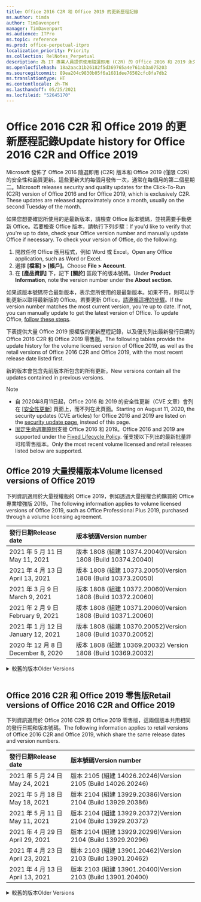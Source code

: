 ```yaml
---
title: Office 2016 C2R 和 Office 2019 的更新歷程記錄
ms.author: timda
author: TimDavenport
manager: TimDavenport
ms.audience: ITPro
ms.topic: reference
ms.prod: office-perpetual-itpro
localization_priority: Priority
ms.collection: RelNotes_Perpetual
description: 為 IT 專業人員提供使用隨選即用 (C2R) 的 Office 2016 和 2019 永久版本的更新歷程記錄
ms.openlocfilehash: 18a2aac31b26182f5d369765a4e761ab3a075203
ms.sourcegitcommit: 89ea204c9830b05f6a1681dee76502cfc8fa7db2
ms.translationtype: HT
ms.contentlocale: zh-TW
ms.lasthandoff: 05/25/2021
ms.locfileid: "52645170"
---
```

# <a name="update-history-for-office-2016-c2r-and-office-2019"></a><span data-ttu-id="6300f-103">Office 2016 C2R 和 Office 2019 的更新歷程記錄</span><span class="sxs-lookup"><span data-stu-id="6300f-103">Update history for Office 2016 C2R and Office 2019</span></span>

<span data-ttu-id="6300f-p101">Microsoft 發佈了 Office 2016 隨選即用 (C2R) 版本和 Office 2019 (僅限 C2R) 的安全性和品質更新。這些更新大約每個月發佈一次，通常在每個月的第二個星期二。</span><span class="sxs-lookup"><span data-stu-id="6300f-p101">Microsoft releases security and quality updates for the Click-To-Run (C2R) version of Office 2016 and for Office 2019, which is exclusively C2R. These updates are released approximately once a month, usually on the second Tuesday of the month.</span></span>

<span data-ttu-id="6300f-p102">如果您想要確認所使用的是最新版本，請檢查 Office 版本號碼，並視需要手動更新 Office。若要檢查 Office 版本，請執行下列步驟：</span><span class="sxs-lookup"><span data-stu-id="6300f-p102">If you'd like to verify that you're up to date, check your Office version number and manually update Office if necessary. To check your version of Office, do the following:</span></span>

  1.    <span data-ttu-id="6300f-108">開啟任何 Office 應用程式，例如 Word 或 Excel。</span><span class="sxs-lookup"><span data-stu-id="6300f-108">Open any Office application, such as Word or Excel.</span></span>
  2.    <span data-ttu-id="6300f-109">選擇 **[檔案] > [帳戶]**。</span><span class="sxs-lookup"><span data-stu-id="6300f-109">Choose **File > Account**.</span></span>
  3.    <span data-ttu-id="6300f-110">在 **[產品資訊]** 下，記下 **[關於]** 區段下的版本號碼。</span><span class="sxs-lookup"><span data-stu-id="6300f-110">Under **Product Information**, note the version number under the **About section**.</span></span>

<span data-ttu-id="6300f-p103">如果該版本號碼符合最新版本，表示您所使用的是最新版本。如果不符，則可以手動更新以取得最新版的 Office。若要更新 Office，[請遵循這裡的步驟](https://support.office.com/article/2ab296f3-7f03-43a2-8e50-46de917611c5)。</span><span class="sxs-lookup"><span data-stu-id="6300f-p103">If the version number matches the most current version, you're up to date. If not, you can manually update to get the latest version of Office. To update Office, [follow these steps](https://support.office.com/article/2ab296f3-7f03-43a2-8e50-46de917611c5).</span></span>


<span data-ttu-id="6300f-114">下表提供大量 Office 2019 授權版的更新歷程記錄，以及優先列出最新發行日期的 Office 2016 C2R 和 Office 2019 零售版。</span><span class="sxs-lookup"><span data-stu-id="6300f-114">The following tables provide the update history for the volume licensed version of Office 2019, as well as the retail versions of Office 2016 C2R and Office 2019, with the most recent release date listed first.</span></span>

<span data-ttu-id="6300f-115">新的版本會包含先前版本所包含的所有更新。</span><span class="sxs-lookup"><span data-stu-id="6300f-115">New versions contain all the updates contained in previous versions.</span></span>


 > [!NOTE]
> - <span data-ttu-id="6300f-116">自 2020年8月11日起，Office 2016 和 2019 的安全性更新（CVE 文章）會列在 [[安全性更新]](./microsoft365-apps-security-updates.md) 頁面上，而不列在此頁面。</span><span class="sxs-lookup"><span data-stu-id="6300f-116">Starting on August 11, 2020, the security updates (CVE articles) for Office 2016 and 2019 are listed on the [security update page](./microsoft365-apps-security-updates.md), instead of this page.</span></span> 
> - <span data-ttu-id="6300f-117">[固定生命週期原則](/lifecycle/policies/fixed)支援 Office 2016 和 2019。</span><span class="sxs-lookup"><span data-stu-id="6300f-117">Office 2016 and 2019 are supported under the [Fixed Lifecycle Policy](/lifecycle/policies/fixed).</span></span> <span data-ttu-id="6300f-118">僅支援以下列出的最新批量許可和零售版本。</span><span class="sxs-lookup"><span data-stu-id="6300f-118">Only the most recent volume licensed and retail releases listed below are supported.</span></span>


## <a name="volume-licensed-versions-of-office-2019"></a><span data-ttu-id="6300f-119">Office 2019 大量授權版本</span><span class="sxs-lookup"><span data-stu-id="6300f-119">Volume licensed versions of Office 2019</span></span>
<span data-ttu-id="6300f-120">下列資訊適用於大量授權版的 Office 2019，例如透過大量授權合約購買的 Office 專業增強版 2019。</span><span class="sxs-lookup"><span data-stu-id="6300f-120">The following information applies to volume licensed versions of Office 2019, such as Office Professional Plus 2019, purchased through a volume licensing agreement.</span></span>

[//]: # (DO NOT REMOVE VL TABLE START)


|<span data-ttu-id="6300f-122">**發行日期**</span><span class="sxs-lookup"><span data-stu-id="6300f-122">**Release date**</span></span>|<span data-ttu-id="6300f-123">**版本號碼**</span><span class="sxs-lookup"><span data-stu-id="6300f-123">**Version number**</span></span>|
|:-----|:-----|
|<span data-ttu-id="6300f-124">2021 年 5 月 11 日</span><span class="sxs-lookup"><span data-stu-id="6300f-124">May 11, 2021</span></span>|<span data-ttu-id="6300f-125">版本 1808 (組建 10374.20040)</span><span class="sxs-lookup"><span data-stu-id="6300f-125">Version 1808 (Build 10374.20040)</span></span>|
|<span data-ttu-id="6300f-126">2021 年 4 月 13 日</span><span class="sxs-lookup"><span data-stu-id="6300f-126">April 13, 2021</span></span>|<span data-ttu-id="6300f-127">版本 1808 (組建 10373.20050)</span><span class="sxs-lookup"><span data-stu-id="6300f-127">Version 1808 (Build 10373.20050)</span></span>|
|<span data-ttu-id="6300f-128">2021 年 3 月 9 日</span><span class="sxs-lookup"><span data-stu-id="6300f-128">March 9, 2021</span></span>|<span data-ttu-id="6300f-129">版本 1808 (組建 10372.20060)</span><span class="sxs-lookup"><span data-stu-id="6300f-129">Version 1808 (Build 10372.20060)</span></span>|
|<span data-ttu-id="6300f-130">2021 年 2 月 9 日</span><span class="sxs-lookup"><span data-stu-id="6300f-130">February 9, 2021</span></span>|<span data-ttu-id="6300f-131">版本 1808 (組建 10371.20060)</span><span class="sxs-lookup"><span data-stu-id="6300f-131">Version 1808 (Build 10371.20060)</span></span>|
|<span data-ttu-id="6300f-132">2021 年 1 月 12 日</span><span class="sxs-lookup"><span data-stu-id="6300f-132">January 12, 2021</span></span>|<span data-ttu-id="6300f-133">版本 1808 (組建 10370.20052)</span><span class="sxs-lookup"><span data-stu-id="6300f-133">Version 1808 (Build 10370.20052)</span></span>|
|<span data-ttu-id="6300f-134">2020 年 12 月 8 日</span><span class="sxs-lookup"><span data-stu-id="6300f-134">December 8, 2020</span></span>|<span data-ttu-id="6300f-135">版本 1808 (組建 10369.20032) </span><span class="sxs-lookup"><span data-stu-id="6300f-135">Version 1808 (Build 10369.20032)</span></span>|


[//]: # (DO NOT REMOVE VL TABLE END)

<details>
<summary><span data-ttu-id="6300f-137">較舊的版本</span><span class="sxs-lookup"><span data-stu-id="6300f-137">Older Versions</span></span></summary>
 

[//]: # (DO NOT REMOVE VL OLD TABLE START)


|<span data-ttu-id="6300f-139">**發行日期**</span><span class="sxs-lookup"><span data-stu-id="6300f-139">**Release date**</span></span>|<span data-ttu-id="6300f-140">**版本號碼**</span><span class="sxs-lookup"><span data-stu-id="6300f-140">**Version number**</span></span>|
|:-----|:-----|
|<span data-ttu-id="6300f-141">2020 年 11 月 10 日</span><span class="sxs-lookup"><span data-stu-id="6300f-141">November 10, 2020</span></span>|<span data-ttu-id="6300f-142">版本 1808 (組建 10368.20035)</span><span class="sxs-lookup"><span data-stu-id="6300f-142">Version 1808 (Build 10368.20035)</span></span>|
|<span data-ttu-id="6300f-143">2020 年 10 月 13 日</span><span class="sxs-lookup"><span data-stu-id="6300f-143">October 13, 2020</span></span>|<span data-ttu-id="6300f-144">版本 1808 (組建 10367.20048)</span><span class="sxs-lookup"><span data-stu-id="6300f-144">Version 1808 (Build 10367.20048)</span></span>|
|<span data-ttu-id="6300f-145">2020 年 9 月 8 日</span><span class="sxs-lookup"><span data-stu-id="6300f-145">September 8, 2020</span></span>|<span data-ttu-id="6300f-146">版本 1808 (組建 10366.20016)</span><span class="sxs-lookup"><span data-stu-id="6300f-146">Version 1808 (Build 10366.20016)</span></span>|
|<span data-ttu-id="6300f-147">2020 年 8 月 11 日</span><span class="sxs-lookup"><span data-stu-id="6300f-147">August 11, 2020</span></span>|<span data-ttu-id="6300f-148">版本 1808 (組建 10364.20059)</span><span class="sxs-lookup"><span data-stu-id="6300f-148">Version 1808 (Build 10364.20059)</span></span>|
|<span data-ttu-id="6300f-149">2020 年 7 月 14 日</span><span class="sxs-lookup"><span data-stu-id="6300f-149">July 14, 2020</span></span>   |<span data-ttu-id="6300f-150">版本 1808 (組建 10363.20015)</span><span class="sxs-lookup"><span data-stu-id="6300f-150">Version 1808 (Build 10363.20015)</span></span>  |
|<span data-ttu-id="6300f-151">2020 年 6 月 9 日</span><span class="sxs-lookup"><span data-stu-id="6300f-151">June 9, 2020</span></span>   |<span data-ttu-id="6300f-152">版本 1808 (組建 10361.20002)</span><span class="sxs-lookup"><span data-stu-id="6300f-152">Version 1808 (Build 10361.20002)</span></span>  |
|<span data-ttu-id="6300f-153">2020 年 5 月 12 日</span><span class="sxs-lookup"><span data-stu-id="6300f-153">May 12, 2020</span></span>   |<span data-ttu-id="6300f-154">版本 1808 (組建 10359.20023)</span><span class="sxs-lookup"><span data-stu-id="6300f-154">Version 1808 (Build 10359.20023)</span></span>  |
|<span data-ttu-id="6300f-155">2020 年 4 月 14 日</span><span class="sxs-lookup"><span data-stu-id="6300f-155">April 14, 2020</span></span>   |<span data-ttu-id="6300f-156">版本 1808 (組建 10358.20061)</span><span class="sxs-lookup"><span data-stu-id="6300f-156">Version 1808 (Build 10358.20061)</span></span>  |
|<span data-ttu-id="6300f-157">2020 年 3 月 10 日</span><span class="sxs-lookup"><span data-stu-id="6300f-157">March 10, 2020</span></span>   |<span data-ttu-id="6300f-158">版本 1808 (組建 10357.20081)</span><span class="sxs-lookup"><span data-stu-id="6300f-158">Version 1808 (Build 10357.20081)</span></span>  |
|<span data-ttu-id="6300f-159">2020 年 2 月 11 日</span><span class="sxs-lookup"><span data-stu-id="6300f-159">February 11, 2020</span></span>   |<span data-ttu-id="6300f-160">版本 1808 (組建 10356.20006)</span><span class="sxs-lookup"><span data-stu-id="6300f-160">Version 1808 (Build 10356.20006)</span></span>  |


[//]: # (DO NOT REMOVE VL OLD TABLE END)

</details>


<br/>

## <a name="retail-versions-of-office-2016-c2r-and-office-2019"></a><span data-ttu-id="6300f-162">Office 2016 C2R 和 Office 2019 零售版</span><span class="sxs-lookup"><span data-stu-id="6300f-162">Retail versions of Office 2016 C2R and Office 2019</span></span>
<span data-ttu-id="6300f-163">下列資訊適用於 Office 2016 C2R 和 Office 2019 零售版，這兩個版本共用相同的發行日期和版本號碼。</span><span class="sxs-lookup"><span data-stu-id="6300f-163">The following information applies to retail versions of Office 2016 C2R and Office 2019, which share the same release dates and version numbers.</span></span>

[//]: # (DO NOT REMOVE RETAIL TABLE START)


|<span data-ttu-id="6300f-165">**發行日期**</span><span class="sxs-lookup"><span data-stu-id="6300f-165">**Release date**</span></span>|<span data-ttu-id="6300f-166">**版本號碼**</span><span class="sxs-lookup"><span data-stu-id="6300f-166">**Version number**</span></span>|
|:-----|:-----|
|<span data-ttu-id="6300f-167">2021 年 5 月 24 日</span><span class="sxs-lookup"><span data-stu-id="6300f-167">May 24, 2021</span></span>|<span data-ttu-id="6300f-168">版本 2105 (組建 14026.20246)</span><span class="sxs-lookup"><span data-stu-id="6300f-168">Version 2105 (Build 14026.20246)</span></span>|
|<span data-ttu-id="6300f-169">2021 年 5 月 18 日</span><span class="sxs-lookup"><span data-stu-id="6300f-169">May 18, 2021</span></span>|<span data-ttu-id="6300f-170">版本 2104 (組建 13929.20386)</span><span class="sxs-lookup"><span data-stu-id="6300f-170">Version 2104 (Build 13929.20386)</span></span>|
|<span data-ttu-id="6300f-171">2021 年 5 月 11 日</span><span class="sxs-lookup"><span data-stu-id="6300f-171">May 11, 2021</span></span>|<span data-ttu-id="6300f-172">版本 2104 (組建 13929.20372)</span><span class="sxs-lookup"><span data-stu-id="6300f-172">Version 2104 (Build 13929.20372)</span></span>|
|<span data-ttu-id="6300f-173">2021 年 4 月 29 日</span><span class="sxs-lookup"><span data-stu-id="6300f-173">April 29, 2021</span></span>|<span data-ttu-id="6300f-174">版本 2104 (組建 13929.20296)</span><span class="sxs-lookup"><span data-stu-id="6300f-174">Version 2104 (Build 13929.20296)</span></span>|
|<span data-ttu-id="6300f-175">2021 年 4 月 23 日</span><span class="sxs-lookup"><span data-stu-id="6300f-175">April 23, 2021</span></span>|<span data-ttu-id="6300f-176">版本 2103 (組建 13901.20462)</span><span class="sxs-lookup"><span data-stu-id="6300f-176">Version 2103 (Build 13901.20462)</span></span>|
|<span data-ttu-id="6300f-177">2021 年 4 月 13 日</span><span class="sxs-lookup"><span data-stu-id="6300f-177">April 13, 2021</span></span>|<span data-ttu-id="6300f-178">版本 2103 (組建 13901.20400)</span><span class="sxs-lookup"><span data-stu-id="6300f-178">Version 2103 (Build 13901.20400)</span></span>|


[//]: # (DO NOT REMOVE RETAIL TABLE END)

<details>
<summary><span data-ttu-id="6300f-180">較舊的版本</span><span class="sxs-lookup"><span data-stu-id="6300f-180">Older Versions</span></span></summary>
 

[//]: # (DO NOT REMOVE RETAIL OLD TABLE START)


|<span data-ttu-id="6300f-182">**發行日期**</span><span class="sxs-lookup"><span data-stu-id="6300f-182">**Release date**</span></span>|<span data-ttu-id="6300f-183">**版本號碼**</span><span class="sxs-lookup"><span data-stu-id="6300f-183">**Version number**</span></span>|
|:-----|:-----|
|<span data-ttu-id="6300f-184">2021 年 4 月 2 日</span><span class="sxs-lookup"><span data-stu-id="6300f-184">April 2, 2021</span></span>|<span data-ttu-id="6300f-185">版本 2103 (組建 13901.20336)</span><span class="sxs-lookup"><span data-stu-id="6300f-185">Version 2103 (Build 13901.20336)</span></span>|
|<span data-ttu-id="6300f-186">2021 年 3 月 30 日</span><span class="sxs-lookup"><span data-stu-id="6300f-186">March 30, 2021</span></span>|<span data-ttu-id="6300f-187">版本 2103 (組建 13901.20312)</span><span class="sxs-lookup"><span data-stu-id="6300f-187">Version 2103 (Build 13901.20312)</span></span>|
|<span data-ttu-id="6300f-188">2021 年 3 月 18 日</span><span class="sxs-lookup"><span data-stu-id="6300f-188">March 18, 2021</span></span>|<span data-ttu-id="6300f-189">版本 2102 (組建 13801.20360)</span><span class="sxs-lookup"><span data-stu-id="6300f-189">Version 2102 (Build 13801.20360)</span></span>|
|<span data-ttu-id="6300f-190">2021 年 3 月 9 日</span><span class="sxs-lookup"><span data-stu-id="6300f-190">March 9, 2021</span></span>|<span data-ttu-id="6300f-191">版本 2102 (組建 13801.20294)</span><span class="sxs-lookup"><span data-stu-id="6300f-191">Version 2102 (Build 13801.20294)</span></span>|
|<span data-ttu-id="6300f-192">2021 年 3 月 1 日</span><span class="sxs-lookup"><span data-stu-id="6300f-192">March 1, 2021</span></span>|<span data-ttu-id="6300f-193">版本 2102 (組建 13801.20266)</span><span class="sxs-lookup"><span data-stu-id="6300f-193">Version 2102 (Build 13801.20266)</span></span>|
|<span data-ttu-id="6300f-194">2021 年 2 月 16 日</span><span class="sxs-lookup"><span data-stu-id="6300f-194">February 16, 2021</span></span>|<span data-ttu-id="6300f-195">版本 2101 (組建 13628.20448)</span><span class="sxs-lookup"><span data-stu-id="6300f-195">Version 2101 (Build 13628.20448)</span></span>|
|<span data-ttu-id="6300f-196">2021 年 2 月 9 日</span><span class="sxs-lookup"><span data-stu-id="6300f-196">February 9, 2021</span></span>|<span data-ttu-id="6300f-197">版本 2101 (組建 13628.20380)</span><span class="sxs-lookup"><span data-stu-id="6300f-197">Version 2101 (Build 13628.20380)</span></span>|
|<span data-ttu-id="6300f-198">2021 年 1 月 26 日</span><span class="sxs-lookup"><span data-stu-id="6300f-198">January 26, 2021</span></span>|<span data-ttu-id="6300f-199">版本 2101 (組建 13628.20274)</span><span class="sxs-lookup"><span data-stu-id="6300f-199">Version 2101 (Build 13628.20274)</span></span>|
|<span data-ttu-id="6300f-200">2021 年 1 月 21 日</span><span class="sxs-lookup"><span data-stu-id="6300f-200">January 21, 2021</span></span>|<span data-ttu-id="6300f-201">版本 2012 (組建 13530.20440)</span><span class="sxs-lookup"><span data-stu-id="6300f-201">Version 2012 (Build 13530.20440)</span></span>|
|<span data-ttu-id="6300f-202">2021 年 1 月 12 日</span><span class="sxs-lookup"><span data-stu-id="6300f-202">January 12, 2021</span></span>|<span data-ttu-id="6300f-203">版本 2012 (組建 13530.20376)</span><span class="sxs-lookup"><span data-stu-id="6300f-203">Version 2012 (Build 13530.20376)</span></span>|
|<span data-ttu-id="6300f-204">2021 年 1 月 5 日</span><span class="sxs-lookup"><span data-stu-id="6300f-204">January 5, 2021</span></span>|<span data-ttu-id="6300f-205">版本 2012 (組建 13530.20316)</span><span class="sxs-lookup"><span data-stu-id="6300f-205">Version 2012 (Build 13530.20316)</span></span>|
|<span data-ttu-id="6300f-206">2020 年 12 月 21 日</span><span class="sxs-lookup"><span data-stu-id="6300f-206">December 21, 2020</span></span>|<span data-ttu-id="6300f-207">版本 2011 (組建 13426.20404)</span><span class="sxs-lookup"><span data-stu-id="6300f-207">Version 2011 (Build 13426.20404)</span></span>|
|<span data-ttu-id="6300f-208">2020 年 12 月 8 日</span><span class="sxs-lookup"><span data-stu-id="6300f-208">December 8, 2020</span></span>|<span data-ttu-id="6300f-209">版本 2011 (組建 13426.20332) </span><span class="sxs-lookup"><span data-stu-id="6300f-209">Version 2011 (Build 13426.20332)</span></span>|
|<span data-ttu-id="6300f-210">2020 年 12 月 2 日</span><span class="sxs-lookup"><span data-stu-id="6300f-210">December 2, 2020</span></span>|<span data-ttu-id="6300f-211">版本 2011 (組建 13426.20308)</span><span class="sxs-lookup"><span data-stu-id="6300f-211">Version 2011 (Build 13426.20308)</span></span>|
|<span data-ttu-id="6300f-212">2020 年 11 月 30 日</span><span class="sxs-lookup"><span data-stu-id="6300f-212">November 30, 2020</span></span>|<span data-ttu-id="6300f-213">版本 2011 (組建 13426.20294)</span><span class="sxs-lookup"><span data-stu-id="6300f-213">Version 2011 (Build 13426.20294)</span></span>|
|<span data-ttu-id="6300f-214">2020 年 11 月 23 日</span><span class="sxs-lookup"><span data-stu-id="6300f-214">November 23, 2020</span></span>|<span data-ttu-id="6300f-215">版本 2011 (組建 13426.20274)</span><span class="sxs-lookup"><span data-stu-id="6300f-215">Version 2011 (Build 13426.20274)</span></span>|
|<span data-ttu-id="6300f-216">2020 年 11 月 17 日</span><span class="sxs-lookup"><span data-stu-id="6300f-216">November 17, 2020</span></span>|<span data-ttu-id="6300f-217">版本 2010 (組建 13328.20408)</span><span class="sxs-lookup"><span data-stu-id="6300f-217">Version 2010 (Build 13328.20408)</span></span>|
|<span data-ttu-id="6300f-218">2020 年 11 月 10 日</span><span class="sxs-lookup"><span data-stu-id="6300f-218">November 10, 2020</span></span>|<span data-ttu-id="6300f-219">版本 2010 (組建 13328.20356)</span><span class="sxs-lookup"><span data-stu-id="6300f-219">Version 2010 (Build 13328.20356)</span></span>|
|<span data-ttu-id="6300f-220">2020 年 10 月 27 日</span><span class="sxs-lookup"><span data-stu-id="6300f-220">October 27, 2020</span></span>|<span data-ttu-id="6300f-221">版本 2010 (組建 13328.20292)</span><span class="sxs-lookup"><span data-stu-id="6300f-221">Version 2010 (Build 13328.20292)</span></span>|
|<span data-ttu-id="6300f-222">2020 年 10 月 21 日</span><span class="sxs-lookup"><span data-stu-id="6300f-222">October 21, 2020</span></span>|<span data-ttu-id="6300f-223">版本 2009 (組建 13231.20418)</span><span class="sxs-lookup"><span data-stu-id="6300f-223">Version 2009 (Build 13231.20418)</span></span>|
|<span data-ttu-id="6300f-224">2020 年 10 月 13 日</span><span class="sxs-lookup"><span data-stu-id="6300f-224">October 13, 2020</span></span>|<span data-ttu-id="6300f-225">版本 2009 (組建 13231.20390)</span><span class="sxs-lookup"><span data-stu-id="6300f-225">Version 2009 (Build 13231.20390)</span></span>|
|<span data-ttu-id="6300f-226">2020 年 10 月 8 日</span><span class="sxs-lookup"><span data-stu-id="6300f-226">October 8, 2020</span></span>|<span data-ttu-id="6300f-227">版本 2009 (組建 13231.20368)</span><span class="sxs-lookup"><span data-stu-id="6300f-227">Version 2009 (Build 13231.20368)</span></span>|
|<span data-ttu-id="6300f-228">2020 年 9 月 28 日</span><span class="sxs-lookup"><span data-stu-id="6300f-228">September 28, 2020</span></span>|<span data-ttu-id="6300f-229">版本 2009 (組建 13231.20262)</span><span class="sxs-lookup"><span data-stu-id="6300f-229">Version 2009 (Build 13231.20262)</span></span>|
|<span data-ttu-id="6300f-230">2020 年 9 月 22 日</span><span class="sxs-lookup"><span data-stu-id="6300f-230">September 22, 2020</span></span>|<span data-ttu-id="6300f-231">版本 2008 (組建 13127.20508)</span><span class="sxs-lookup"><span data-stu-id="6300f-231">Version 2008 (Build 13127.20508)</span></span>|
|<span data-ttu-id="6300f-232">2020 年 9 月 9 日</span><span class="sxs-lookup"><span data-stu-id="6300f-232">September 9, 2020</span></span>|<span data-ttu-id="6300f-233">版本 2008 (組建 13127.20408)</span><span class="sxs-lookup"><span data-stu-id="6300f-233">Version 2008 (Build 13127.20408)</span></span>|
|<span data-ttu-id="6300f-234">2020 年 8 月 31 日</span><span class="sxs-lookup"><span data-stu-id="6300f-234">August 31, 2020</span></span>|<span data-ttu-id="6300f-235">版本 2008 (組建 13127.20296)</span><span class="sxs-lookup"><span data-stu-id="6300f-235">Version 2008 (Build 13127.20296)</span></span>|
|<span data-ttu-id="6300f-236">2020 年 8 月 25 日</span><span class="sxs-lookup"><span data-stu-id="6300f-236">August 25, 2020</span></span>|<span data-ttu-id="6300f-237">版本 2007 (組建 13029.20460)</span><span class="sxs-lookup"><span data-stu-id="6300f-237">Version 2007 (Build 13029.20460)</span></span>|
|<span data-ttu-id="6300f-238">2020 年 8 月 11 日</span><span class="sxs-lookup"><span data-stu-id="6300f-238">August 11, 2020</span></span>|<span data-ttu-id="6300f-239">版本 2007 (組建 13029.20344)</span><span class="sxs-lookup"><span data-stu-id="6300f-239">Version 2007 (Build 13029.20344)</span></span>|
|<span data-ttu-id="6300f-240">2020 年 7 月 30 日</span><span class="sxs-lookup"><span data-stu-id="6300f-240">July 30, 2020</span></span>|<span data-ttu-id="6300f-241">版本 2007 (組建 13029.20308)</span><span class="sxs-lookup"><span data-stu-id="6300f-241">Version 2007 (Build 13029.20308)</span></span>  |
|<span data-ttu-id="6300f-242">2020 年 7 月 28 日</span><span class="sxs-lookup"><span data-stu-id="6300f-242">July 28, 2020</span></span>|<span data-ttu-id="6300f-243">版本 2006 (組建 13001.20498)</span><span class="sxs-lookup"><span data-stu-id="6300f-243">Version 2006 (Build 13001.20498)</span></span>  |
|<span data-ttu-id="6300f-244">2020 年 7 月 14 日</span><span class="sxs-lookup"><span data-stu-id="6300f-244">July 14, 2020</span></span>|<span data-ttu-id="6300f-245">版本 2006 (組建13001.20384)</span><span class="sxs-lookup"><span data-stu-id="6300f-245">Version 2006 (Build 13001.20384)</span></span>  |
|<span data-ttu-id="6300f-246">2020 年 6 月 30 日</span><span class="sxs-lookup"><span data-stu-id="6300f-246">June 30, 2020</span></span>|<span data-ttu-id="6300f-247">版本 2006 (組建 13001.20266)</span><span class="sxs-lookup"><span data-stu-id="6300f-247">Version 2006 (Build 13001.20266)</span></span>  |
|<span data-ttu-id="6300f-248">2020 年 6 月 24 日</span><span class="sxs-lookup"><span data-stu-id="6300f-248">June 24, 2020</span></span>|<span data-ttu-id="6300f-249">版本 2005 (組建 12827.20470)</span><span class="sxs-lookup"><span data-stu-id="6300f-249">Version 2005 (Build 12827.20470)</span></span>  |
|<span data-ttu-id="6300f-250">2020 年 6 月 9 日</span><span class="sxs-lookup"><span data-stu-id="6300f-250">June 9, 2020</span></span>|<span data-ttu-id="6300f-251">版本 2005 (組建 12827.20336)</span><span class="sxs-lookup"><span data-stu-id="6300f-251">Version 2005 (Build 12827.20336)</span></span>  |
|<span data-ttu-id="6300f-252">2020 年 6 月 2 日</span><span class="sxs-lookup"><span data-stu-id="6300f-252">June 2, 2020</span></span>|<span data-ttu-id="6300f-253">版本 2005 (組建 12827.20268)</span><span class="sxs-lookup"><span data-stu-id="6300f-253">Version 2005 (Build 12827.20268)</span></span>  |
|<span data-ttu-id="6300f-254">2020 年 5 月 21 日</span><span class="sxs-lookup"><span data-stu-id="6300f-254">May 21, 2020</span></span>|<span data-ttu-id="6300f-255">版本 2004 (組建 12730.20352)</span><span class="sxs-lookup"><span data-stu-id="6300f-255">Version 2004 (Build 12730.20352)</span></span>  |
|<span data-ttu-id="6300f-256">2020 年 5 月 12 日</span><span class="sxs-lookup"><span data-stu-id="6300f-256">May 12, 2020</span></span>|<span data-ttu-id="6300f-257">版本 2004 (組建 12730.20270)</span><span class="sxs-lookup"><span data-stu-id="6300f-257">Version 2004 (Build 12730.20270)</span></span>  |
|<span data-ttu-id="6300f-258">2020 年 5 月 4 日</span><span class="sxs-lookup"><span data-stu-id="6300f-258">May 4, 2020</span></span>|<span data-ttu-id="6300f-259">版本 2004 (組建 12730.20250)</span><span class="sxs-lookup"><span data-stu-id="6300f-259">Version 2004 (Build 12730.20250)</span></span>  |
|<span data-ttu-id="6300f-260">2020 年 4 月 29 日</span><span class="sxs-lookup"><span data-stu-id="6300f-260">April 29, 2020</span></span>|<span data-ttu-id="6300f-261">版本 2004 (組建 12730.20236)</span><span class="sxs-lookup"><span data-stu-id="6300f-261">Version 2004 (Build 12730.20236)</span></span>  |
|<span data-ttu-id="6300f-262">2020 年 4 月 15 日</span><span class="sxs-lookup"><span data-stu-id="6300f-262">April 15, 2020</span></span>|<span data-ttu-id="6300f-263">版本 2003 (組建 12624.20466)</span><span class="sxs-lookup"><span data-stu-id="6300f-263">Version 2003 (Build 12624.20466)</span></span>  |
|<span data-ttu-id="6300f-264">2020 年 4 月 14 日</span><span class="sxs-lookup"><span data-stu-id="6300f-264">April 14, 2020</span></span>|<span data-ttu-id="6300f-265">版本 2003 (組建 12624.20442)</span><span class="sxs-lookup"><span data-stu-id="6300f-265">Version 2003 (Build 12624.20442)</span></span>  |
|<span data-ttu-id="6300f-266">2020 年 3 月 31 日</span><span class="sxs-lookup"><span data-stu-id="6300f-266">March 31, 2020</span></span>|<span data-ttu-id="6300f-267">版本 2003 (組建 12624.20382)</span><span class="sxs-lookup"><span data-stu-id="6300f-267">Version 2003 (Build 12624.20382)</span></span>  |
|<span data-ttu-id="6300f-268">2020 年 3 月 25 日</span><span class="sxs-lookup"><span data-stu-id="6300f-268">March 25, 2020</span></span>|<span data-ttu-id="6300f-269">版本 2003 (組建 12624.20320)</span><span class="sxs-lookup"><span data-stu-id="6300f-269">Version 2003 (Build 12624.20320)</span></span>  |
|<span data-ttu-id="6300f-270">2020 年 3 月 10 日</span><span class="sxs-lookup"><span data-stu-id="6300f-270">March 10, 2020</span></span>|<span data-ttu-id="6300f-271">版本 2002 (組建 12527.20278)</span><span class="sxs-lookup"><span data-stu-id="6300f-271">Version 2002 (Build 12527.20278)</span></span>  |
|<span data-ttu-id="6300f-272">2020 年 3 月 1 日</span><span class="sxs-lookup"><span data-stu-id="6300f-272">March 1, 2020</span></span>   |<span data-ttu-id="6300f-273">版本 2002 (組建 12527.20242)</span><span class="sxs-lookup"><span data-stu-id="6300f-273">Version 2002 (Build 12527.20242)</span></span>  |


[//]: # (DO NOT REMOVE RETAIL OLD TABLE END)


</details>